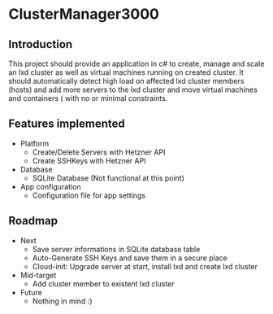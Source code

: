 # ClusterManager3000

## Introduction
This project should provide an application in c# to create, manage and scale an lxd cluster as well as virtual machines running on created cluster.
It should automatically detect high load on affected lxd cluster members (hosts) and add more servers to the lxd cluster and move virtual machines and containers ( with no or minimal constraints.

## Features implemented
- Platform
	- Create/Delete Servers with Hetzner API
	- Create SSHKeys with Hetzner API
- Database
	- SQLite Database (Not functional at this point)
- App configuration
	- Configuration file for app settings

## Roadmap
- Next
	- Save server informations in SQLite database table
	- Auto-Generate SSH Keys and save them in a secure place
	- Cloud-init: Upgrade server at start, install lxd and create lxd cluster
- Mid-target
	- Add cluster member to existent lxd cluster
- Future
	- Nothing in mind :)


